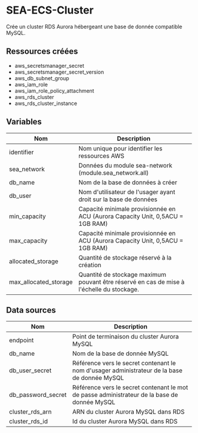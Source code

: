 # SEA-ECS-Cluster

Crée un cluster RDS Aurora hébergeant une base de donnée compatible MySQL.

## Ressources créées

* aws_secretsmanager_secret
* aws_secretsmanager_secret_version
* aws_db_subnet_group
* aws_iam_role
* aws_iam_role_policy_attachment
* aws_rds_cluster
* aws_rds_cluster_instance

## Variables

| Nom | Description |
| --- | ----------- |
| identifier | Nom unique pour identifier les ressources AWS |
| sea_network | Données du module sea-network (module.sea_network.all) |
| db_name | Nom de la base de données à créer |
| db_user | Nom d'utilisateur de l'usager ayant droit sur la base de données |
| min_capacity | Capacité minimale provisionnée en ACU (Aurora Capacity Unit, 0,5ACU = 1GB RAM) |
| max_capacity | Capacité minimale provisionnée en ACU (Aurora Capacity Unit, 0,5ACU = 1GB RAM) |
| allocated_storage | Quantité de stockage réservé à la création |
| max_allocated_storage | Quantité de stockage maximum pouvant être réservé en cas de mise à l'échelle du stockage. |

## Data sources 

| Nom | Description |
| --- | ----------- |
| endpoint | Point de terminaison du cluster Aurora MySQL |
| db_name | Nom de la base de donnée MySQL |
| db_user_secret | Référence vers le secret contenant le nom d'usager administrateur de la base de donnée MySQL |
| db_password_secret | Référence vers le secret contenant le mot de passe administrateur de la base de donnée MySQL |
| cluster_rds_arn | ARN du cluster Aurora MySQL dans RDS |
| cluster_rds_id | Id du cluster Aurora MySQL dans RDS |
